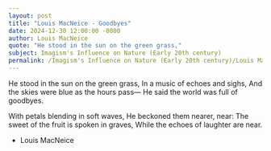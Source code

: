 ```yaml
---
layout: post
title: "Louis MacNeice - Goodbyes"
date: 2024-12-30 12:00:00 -0000
author: Louis MacNeice
quote: "He stood in the sun on the green grass,"
subject: Imagism's Influence on Nature (Early 20th century)
permalink: /Imagism's Influence on Nature (Early 20th century)/Louis MacNeice/Louis MacNeice - Goodbyes
---
```


He stood in the sun on the green grass,
In a music of echoes and sighs,
And the skies were blue as the hours pass—
He said the world was full of goodbyes.

With petals blending in soft waves,
He beckoned them nearer, near:
The sweet of the fruit is spoken in graves,
While the echoes of laughter are near.


- Louis MacNeice
